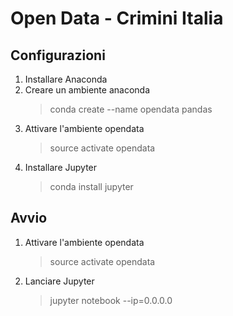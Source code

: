 # Open Data - Crimini Italia

## Configurazioni

1. Installare Anaconda
2. Creare un ambiente anaconda
    > conda create --name opendata pandas
3. Attivare l'ambiente opendata
    > source activate opendata
4. Installare Jupyter
    > conda install jupyter
    
## Avvio

1. Attivare l'ambiente opendata
    > source activate opendata
2. Lanciare Jupyter
    > jupyter notebook --ip=0.0.0.0